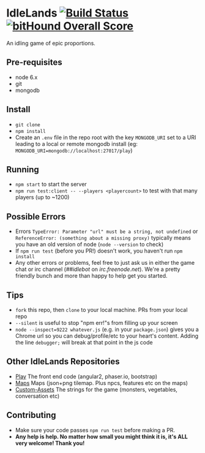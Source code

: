 # IdleLands [![Build Status](https://travis-ci.org/IdleLands/IdleLands.svg?branch=master)](https://travis-ci.org/IdleLands/IdleLands) [![bitHound Overall Score](https://www.bithound.io/github/IdleLands/IdleLands/badges/score.svg)](https://www.bithound.io/github/IdleLands/IdleLands)
An idling game of epic proportions.

## Pre-requisites
* node 6.x
* git
* mongodb

## Install
* `git clone`
* `npm install`
* Create an `.env` file in the repo root with the key `MONGODB_URI` set to a URI leading to a local or remote mongodb install (eg: `MONGODB_URI=mongodb://localhost:27017/play`)

## Running
* `npm start` to start the server
* `npm run test:client -- --players <playercount>` to test with that many players (up to ~1200)

## Possible Errors
* Errors `TypeError: Parameter "url" must be a string, not undefined` or `ReferenceError: (something about a missing proxy)` typically means you have an old version of node (`node --version` to check)
* If `npm run test` (before you PR!) doesn't work, you haven't run `npm install`
* Any other errors or problems, feel free to just ask us in either the game chat or irc channel (*##idlebot* on *irc.freenode.net*). We're a pretty friendly bunch and more than happy to help get you started.

## Tips
* `fork` this repo, then `clone` to your local machine. PRs from your local repo 
* `--silent` is useful to stop "npm err!"s from filling up your screen
* `node --inspect=9222 whatever.js` (e.g. in your `package.json`) gives you a Chrome url so you can debug/profile/etc to your heart's content. Adding the line `debugger;` will break at that point in the js code

## Other IdleLands Repositories
* [Play](https://github.com/IdleLands/Play/) The front end code (angular2, phaser.io, bootstrap)  
* [Maps](https://github.com/IdleLands/Maps/) Maps (json+png tilemap. Plus npcs, features etc on the maps)  
* [Custom-Assets](https://github.com/IdleLands/Custom-Assets/) The strings for the game (monsters, vegetables, conversation etc)  

## Contributing
* Make sure your code passes `npm run test` before making a PR. 
* **Any help is help. No matter how small you might think it is, it's ALL very welcome! Thank you!**
